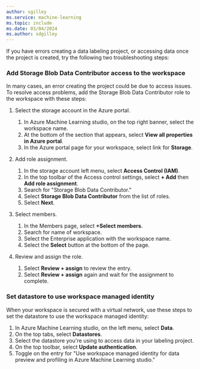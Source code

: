 ```yaml
---
author: sgilley
ms.service: machine-learning
ms.topic: include
ms.date: 03/04/2024
ms.author: sdgilley
---
```


If you have errors creating a data labeling project, or accessing data once the project is created, try the following two troubleshooting steps:

### Add Storage Blob Data Contributor access to the workspace

In many cases, an error creating the project could be due to access issues. To resolve access problems, add the Storage Blob Data Contributor role to the workspace with these steps:

1. Select the storage account in the Azure portal.

    1. In Azure Machine Learning studio, on the top right banner, select the workspace name.
    1. At the bottom of the section that appears, select **View all properties in Azure portal**.
    1. In the Azure portal page for your workspace, select link for **Storage**.

1. Add role assignment.
    
    1. In the storage account left menu, select **Access Control (IAM)**.
    1. In the top toolbar of the Access control settings, select **+ Add** then **Add role assignment**.
    1. Search for "Storage Blob Data Contributor."
    1. Select **Storage Blob Data Contributor** from the list of roles.
    1. Select **Next**.

1. Select members.

    1. In the Members page, select **+Select members**.
    1. Search for name of workspace.
    1. Select the Enterprise application with the workspace name.
    1. Select the **Select** button at the bottom of the page.

1. Review and assign the role.
    
    1. Select **Review + assign** to review the entry.
    1. Select **Review + assign** again and wait for the assignment to complete.

### Set datastore to use workspace managed identity

When your workspace is secured with a virtual network, use these steps to set the datastore to use the workspace managed identity:

1. In Azure Machine Learning studio, on the left menu, select **Data**.
1. On the top tabs, select **Datastores**.
1. Select the datastore you're using to access data in your labeling project.
1. On the top toolbar, select **Update authentication**.
1. Toggle on the entry for "Use workspace managed identity for data preview and profiling in Azure Machine Learning studio."



